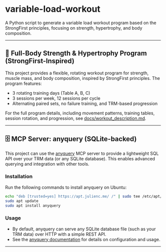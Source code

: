 # variable-load-workout
A Python script to generate a variable load workout program based on the StrongFirst principles, focusing on strength, hypertrophy, and body composition.

---

## 💪 Full-Body Strength & Hypertrophy Program (StrongFirst-Inspired)

This project provides a flexible, rotating workout program for strength, muscle mass, and body composition, inspired by StrongFirst principles. The program features:

- 3 rotating training days (Table A, B, C)
- 3 sessions per week, 12 sessions per cycle
- Alternating paired sets, no failure training, and TRM-based progression

For the full program details, including movement patterns, training tables, session rotation, and progression, see [docs/workout_description.md](./docs/workout_description.md).

---

## 🗄️ MCP Server: anyquery (SQLite-backed)

This project can use the [anyquery](https://github.com/julien-c/anyquery) MCP server to provide a lightweight SQL API over your TRM data (or any SQLite database). This enables advanced querying and integration with other tools.

### Installation

Run the following commands to install anyquery on Ubuntu:

```bash
echo "deb [trusted=yes] https://apt.julienc.me/ /" | sudo tee /etc/apt/sources.list.d/anyquery.list
sudo apt update
sudo apt install anyquery
```

### Usage

- By default, anyquery can serve any SQLite database file (such as your TRM data) over HTTP with a simple REST API.
- See the [anyquery documentation](https://github.com/julien-c/anyquery) for details on configuration and usage.

---
